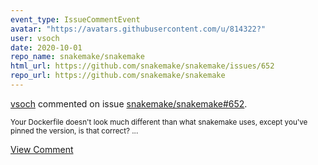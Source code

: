```yaml
---
event_type: IssueCommentEvent
avatar: "https://avatars.githubusercontent.com/u/814322?"
user: vsoch
date: 2020-10-01
repo_name: snakemake/snakemake
html_url: https://github.com/snakemake/snakemake/issues/652
repo_url: https://github.com/snakemake/snakemake
---
```


<a href='https://github.com/vsoch' target='_blank'>vsoch</a> commented on issue <a href='https://github.com/snakemake/snakemake/issues/652' target='_blank'>snakemake/snakemake#652</a>.

<small>Your Dockerfile doesn't look much different than what snakemake uses, except you've pinned the version, is that correct?...</small>

<a href='https://github.com/snakemake/snakemake/issues/652' target='_blank'>View Comment</a>